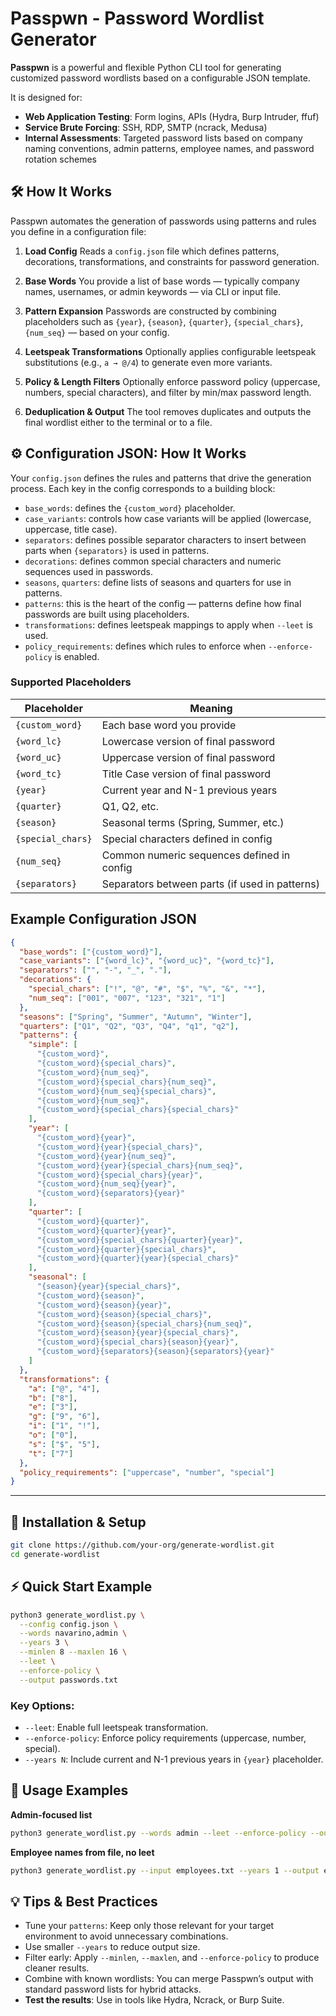 # Passpwn - Password Wordlist Generator

**Passpwn** is a powerful and flexible Python CLI tool for generating customized password wordlists based on a configurable JSON template.

It is designed for:

* **Web Application Testing**: Form logins, APIs (Hydra, Burp Intruder, ffuf)
* **Service Brute Forcing**: SSH, RDP, SMTP (ncrack, Medusa)
* **Internal Assessments**: Targeted password lists based on company naming conventions, admin patterns, employee names, and password rotation schemes



## 🛠 How It Works

Passpwn automates the generation of passwords using patterns and rules you define in a configuration file:

1. **Load Config**
   Reads a `config.json` file which defines patterns, decorations, transformations, and constraints for password generation.

2. **Base Words**
   You provide a list of base words — typically company names, usernames, or admin keywords — via CLI or input file.

3. **Pattern Expansion**
   Passwords are constructed by combining placeholders such as `{year}`, `{season}`, `{quarter}`, `{special_chars}`, `{num_seq}` — based on your config.

4. **Leetspeak Transformations**
   Optionally applies configurable leetspeak substitutions (e.g., `a → @/4`) to generate even more variants.

5. **Policy & Length Filters**
   Optionally enforce password policy (uppercase, numbers, special characters), and filter by min/max password length.

6. **Deduplication & Output**
   The tool removes duplicates and outputs the final wordlist either to the terminal or to a file.



## ⚙️ Configuration JSON: How It Works

Your `config.json` defines the rules and patterns that drive the generation process. Each key in the config corresponds to a building block:

* `base_words`: defines the `{custom_word}` placeholder.
* `case_variants`: controls how case variants will be applied (lowercase, uppercase, title case).
* `separators`: defines possible separator characters to insert between parts when `{separators}` is used in patterns.
* `decorations`: defines common special characters and numeric sequences used in passwords.
* `seasons`, `quarters`: define lists of seasons and quarters for use in patterns.
* `patterns`: this is the heart of the config — patterns define how final passwords are built using placeholders.
* `transformations`: defines leetspeak mappings to apply when `--leet` is used.
* `policy_requirements`: defines which rules to enforce when `--enforce-policy` is enabled.

### Supported Placeholders

| Placeholder       | Meaning                                        |
| ----------------- | ---------------------------------------------- |
| `{custom_word}`   | Each base word you provide                     |
| `{word_lc}`       | Lowercase version of final password            |
| `{word_uc}`       | Uppercase version of final password            |
| `{word_tc}`       | Title Case version of final password           |
| `{year}`          | Current year and N-1 previous years            |
| `{quarter}`       | Q1, Q2, etc.                                   |
| `{season}`        | Seasonal terms (Spring, Summer, etc.)          |
| `{special_chars}` | Special characters defined in config           |
| `{num_seq}`       | Common numeric sequences defined in config     |
| `{separators}`    | Separators between parts (if used in patterns) |



## Example Configuration JSON

```json
{
  "base_words": ["{custom_word}"],
  "case_variants": ["{word_lc}", "{word_uc}", "{word_tc}"],
  "separators": ["", "-", "_", "."],
  "decorations": {
    "special_chars": ["!", "@", "#", "$", "%", "&", "*"],
    "num_seq": ["001", "007", "123", "321", "1"]
  },
  "seasons": ["Spring", "Summer", "Autumn", "Winter"],
  "quarters": ["Q1", "Q2", "Q3", "Q4", "q1", "q2"],
  "patterns": {
    "simple": [
      "{custom_word}",
      "{custom_word}{special_chars}",
      "{custom_word}{num_seq}",
      "{custom_word}{special_chars}{num_seq}",
      "{custom_word}{num_seq}{special_chars}",
      "{custom_word}{num_seq}",
      "{custom_word}{special_chars}{special_chars}"
    ],
    "year": [
      "{custom_word}{year}",
      "{custom_word}{year}{special_chars}",
      "{custom_word}{year}{num_seq}",
      "{custom_word}{year}{special_chars}{num_seq}",
      "{custom_word}{special_chars}{year}",
      "{custom_word}{num_seq}{year}",
      "{custom_word}{separators}{year}"
    ],
    "quarter": [
      "{custom_word}{quarter}",
      "{custom_word}{quarter}{year}",
      "{custom_word}{special_chars}{quarter}{year}",
      "{custom_word}{quarter}{special_chars}",
      "{custom_word}{quarter}{year}{special_chars}"
    ],
    "seasonal": [
      "{season}{year}{special_chars}",
      "{custom_word}{season}",
      "{custom_word}{season}{year}",
      "{custom_word}{season}{special_chars}",
      "{custom_word}{season}{special_chars}{num_seq}",
      "{custom_word}{season}{year}{special_chars}",
      "{custom_word}{special_chars}{season}{year}",
      "{custom_word}{separators}{season}{separators}{year}"
    ]
  },
  "transformations": {
    "a": ["@", "4"],
    "b": ["8"],
    "e": ["3"],
    "g": ["9", "6"],
    "i": ["1", "!"],
    "o": ["0"],
    "s": ["$", "5"],
    "t": ["7"]
  },
  "policy_requirements": ["uppercase", "number", "special"]
}
```

---

## 🚀 Installation & Setup

```bash
git clone https://github.com/your-org/generate-wordlist.git
cd generate-wordlist
```

## ⚡ Quick Start Example

```bash
python3 generate_wordlist.py \
  --config config.json \
  --words navarino,admin \
  --years 3 \
  --minlen 8 --maxlen 16 \
  --leet \
  --enforce-policy \
  --output passwords.txt
```

### Key Options:

* `--leet`: Enable full leetspeak transformation.
* `--enforce-policy`: Enforce policy requirements (uppercase, number, special).
* `--years N`: Include current and N-1 previous years in `{year}` placeholder.



## 🌟 Usage Examples

**Admin-focused list**

```bash
python3 generate_wordlist.py --words admin --leet --enforce-policy --output admin_pwds.txt
```

**Employee names from file, no leet**

```bash
python3 generate_wordlist.py --input employees.txt --years 1 --output employees_list.txt
```



## 💡 Tips & Best Practices

* Tune your `patterns`: Keep only those relevant for your target environment to avoid unnecessary combinations.
* Use smaller `--years` to reduce output size.
* Filter early: Apply `--minlen`, `--maxlen`, and `--enforce-policy` to produce cleaner results.
* Combine with known wordlists: You can merge Passpwn’s output with standard password lists for hybrid attacks.
* **Test the results**: Use in tools like Hydra, Ncrack, or Burp Suite.



